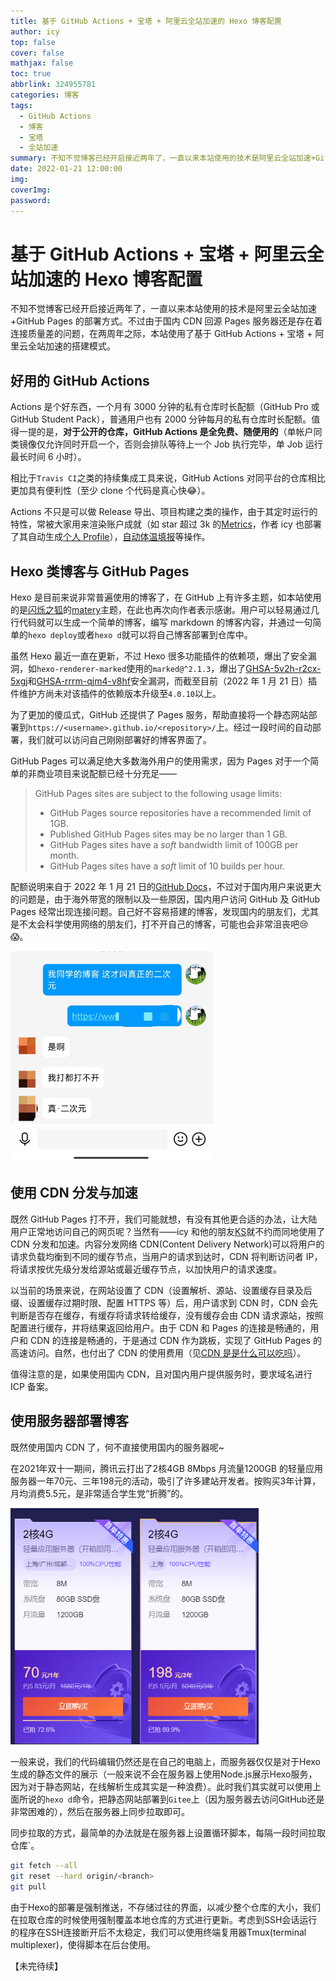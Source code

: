 ```yaml
---
title: 基于 GitHub Actions + 宝塔 + 阿里云全站加速的 Hexo 博客配置
author: icy
top: false
cover: false
mathjax: false
toc: true
abbrlink: 324955781
categories: 博客
tags:
  - GitHub Actions
  - 博客
  - 宝塔
  - 全站加速
summary: 不知不觉博客已经开启接近两年了，一直以来本站使用的技术是阿里云全站加速+GitHub Pages 的部署方式。不过由于国内 CDN 回源 Pages 服务器还是存在着连接质量差的问题，在两周年之际，本站使用了基于 GitHub Actions + 宝塔 + 阿里云全站加速的搭建模式。
date: 2022-01-21 12:00:00
img:
coverImg:
password:
---
```


# 基于 GitHub Actions + 宝塔 + 阿里云全站加速的 Hexo 博客配置

不知不觉博客已经开启接近两年了，一直以来本站使用的技术是阿里云全站加速+GitHub Pages 的部署方式。不过由于国内 CDN 回源 Pages 服务器还是存在着连接质量差的问题，在两周年之际，本站使用了基于 GitHub Actions + 宝塔 + 阿里云全站加速的搭建模式。

## 好用的 GitHub Actions

Actions 是个好东西，一个月有 3000 分钟的私有仓库时长配额（GitHub Pro 或 GitHub Student Pack），普通用户也有 2000 分钟每月的私有仓库时长配额。值得一提的是，**对于公开的仓库，GitHub Actions 是全免费、随便用的**（单帐户同类镜像仅允许同时开启一个，否则会排队等待上一个 Job 执行完毕，单 Job 运行最长时间 6 小时）。

相比于`Travis CI`之类的持续集成工具来说，GitHub Actions 对同平台的仓库相比更加具有便利性（至少 clone 个代码是真心快:joy:）。

Actions 不只是可以做 Release 导出、项目构建之类的操作，由于其定时运行的特性，常被大家用来渲染账户成就（如 star 超过 3k 的[Metrics](https://github.com/lowlighter/metrics)，作者 icy 也部署了其自动生成[个人 Profile](https://github.com/icy-blue)），[自动体温填报](https://github.com/zhangt2333/actions-SduElectricityReminder)等操作。

## Hexo 类博客与 GitHub Pages

Hexo 是目前来说非常普遍使用的博客了，在 GitHub 上有许多主题，如本站使用的是[闪烁之狐](http://blinkfox.com/)的[matery](matery)主题，在此也再次向作者表示感谢。用户可以轻易通过几行代码就可以生成一个简单的博客，编写 markdown 的博客内容，并通过一句简单的`hexo deploy`或者`hexo d`就可以将自己博客部署到仓库中。

虽然 Hexo 最近一直在更新，不过 Hexo 很多功能插件的依赖项，爆出了安全漏洞，如`hexo-renderer-marked`使用的`marked@^2.1.3`，爆出了[GHSA-5v2h-r2cx-5xgj](https://github.com/advisories/GHSA-5v2h-r2cx-5xgj)和[GHSA-rrrm-qjm4-v8hf](https://github.com/advisories/GHSA-rrrm-qjm4-v8hf)安全漏洞，而截至目前（2022 年 1 月 21 日）插件维护方尚未对该插件的依赖版本升级至`4.0.10`以上。

为了更加的傻瓜式，GitHub 还提供了 Pages 服务，帮助直接将一个静态网站部署到`https://<username>.github.io/<repository>/`上。经过一段时间的自动部署，我们就可以访问自己刚刚部署好的博客界面了。

GitHub Pages 可以满足绝大多数海外用户的使用需求，因为 Pages 对于一个简单的非商业项目来说配额已经十分充足——

>GitHub Pages sites are subject to the following usage limits:
>
>- GitHub Pages source repositories have a recommended limit of 1GB. 
>- Published GitHub Pages sites may be no larger than 1 GB.
>- GitHub Pages sites have a *soft* bandwidth limit of 100GB per month.
>- GitHub Pages sites have a *soft* limit of 10 builds per hour.

配额说明来自于 2022 年 1 月 21 日的[GitHub Docs](https://docs.github.com/cn/pages/getting-started-with-github-pages/about-github-pages#usage-limits)，不过对于国内用户来说更大的问题是，由于海外带宽的限制以及一些原因，国内用户访问 GitHub 及 GitHub Pages 经常出现连接问题。自己好不容易搭建的博客，发现国内的朋友们，尤其是不太会科学使用网络的朋友们，打不开自己的博客，可能也会非常沮丧吧:cry::scream:。

<img src="../images/2022012101.jpg" alt="真·二次元" style="zoom: 33%;" />

## 使用 CDN 分发与加速

既然 GitHub Pages 打不开，我们可能就想，有没有其他更合适的办法，让大陆用户正常地访问自己的网页呢？当然有——icy 和他的朋友[KS](https://www.kskun.com/)就不约而同地使用了 CDN 分发和加速。内容分发网络 CDN(Content Delivery Network)可以将用户的请求负载均衡到不同的缓存节点，当用户的请求到达时，CDN 将判断访问者 IP，将请求按优先级分发给源站或最近缓存节点，以加快用户的请求速度。

以当前的场景来说，在网站设置了 CDN（设置解析、源站、设置缓存目录及后缀、设置缓存过期时限、配置 HTTPS 等）后，用户请求到 CDN 时，CDN 会先判断是否存在缓存，有缓存将请求转给缓存，没有缓存会由 CDN 请求源站，按照配置进行缓存，并将结果返回给用户。由于 CDN 和 Pages 的连接是畅通的，用户和 CDN 的连接是畅通的，于是通过 CDN 作为跳板，实现了 GitHub Pages 的高速访问。自然，也付出了 CDN 的使用费用（见[CDN 是是什么可以吃吗](./CDN是什么可以吃吗.md)）。

值得注意的是，如果使用国内 CDN，且对国内用户提供服务时，要求域名进行 ICP 备案。

## 使用服务器部署博客

既然使用国内 CDN 了，何不直接使用国内的服务器呢~

在2021年双十一期间，腾讯云打出了2核4GB 8Mbps 月流量1200GB 的轻量应用服务器一年70元、三年198元的活动，吸引了许多建站开发者。按购买3年计算，月均消费5.5元，是非常适合学生党“折腾”的。

<img src="../images/2022012103.png" style="zoom: 67%;" />

一般来说，我们的代码编辑仍然还是在自己的电脑上，而服务器仅仅是对于Hexo生成的静态文件的展示（一般来说不会在服务器上使用Node.js展示Hexo服务，因为对于静态网站，在线解析生成其实是一种浪费）。此时我们其实就可以使用上面所说的`hexo d`命令，把静态网站部署到`Gitee`上（因为服务器去访问GitHub还是非常困难的），然后在服务器上同步拉取即可。

同步拉取的方式，最简单的办法就是在服务器上设置循环脚本，每隔一段时间拉取仓库`。

```bash
git fetch --all  
git reset --hard origin/<branch> 
git pull
```

由于Hexo的部署是强制推送，不存储过往的界面，以减少整个仓库的大小，我们在拉取仓库的时候使用强制覆盖本地仓库的方式进行更新。考虑到SSH会话运行的程序在SSH连接断开后不太稳定，我们可以使用终端复用器Tmux(terminal multiplexer)，使得脚本在后台使用。

【未完待续】